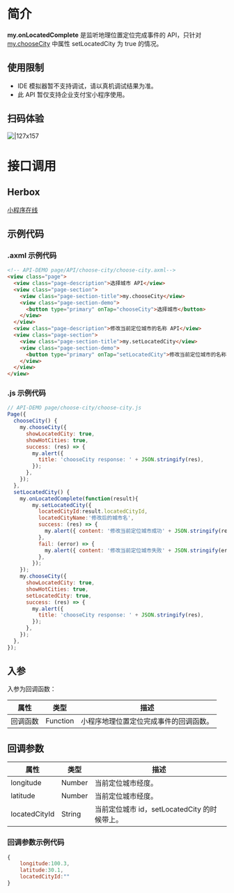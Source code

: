 
# 简介
**my.onLocatedComplete** 是监听地理位置定位完成事件的 API，只针对 [my.chooseCity](https://opendocs.alipay.com/mini/api/ui-city) 中属性 setLocatedCity 为 true 的情况。

## 使用限制

- IDE 模拟器暂不支持调试，请以真机调试结果为准。
- 此 API 暂仅支持企业支付宝小程序使用。

## 扫码体验
![|127x157](https://mdn.alipayobjects.com/afts/img/A*uGCmRImDNksq0wpOl9aflwBkAa8wAA/original?bz=openpt_doc&t=2sNXA_LmBkuW7-CwiT-HUAAAAABkMK8AAAAA#align=left&display=inline&height=157&margin=%5Bobject%20Object%5D&originHeight=157&originWidth=127&status=done&style=none&width=127)

# 接口调用

## Herbox
[小程序在线](https://herbox-embed.alipay.com/s/doc-choose-city?theme=light&previewZoom=75&chInfo=openhome-doc) 

## 示例代码

### .axml 示例代码
```html
<!-- API-DEMO page/API/choose-city/choose-city.axml-->
<view class="page">
  <view class="page-description">选择城市 API</view>
  <view class="page-section">
    <view class="page-section-title">my.chooseCity</view>
    <view class="page-section-demo">
      <button type="primary" onTap="chooseCity">选择城市</button>
    </view>
  </view>
  <view class="page-description">修改当前定位城市的名称 API</view>
  <view class="page-section">
    <view class="page-section-title">my.setLocatedCity</view>
    <view class="page-section-demo">
      <button type="primary" onTap="setLocatedCity">修改当前定位城市的名称</button>
    </view>
  </view>
</view>
```

### .js 示例代码
```javascript
// API-DEMO page/choose-city/choose-city.js
Page({
  chooseCity() {
    my.chooseCity({
      showLocatedCity: true,
      showHotCities: true,
      success: (res) => {
        my.alert({
          title: 'chooseCity response: ' + JSON.stringify(res),
        });
      },
    });
  },
  setLocatedCity() {
    my.onLocatedComplete(function(result){
        my.setLocatedCity({
          locatedCityId:result.locatedCityId,
          locatedCityName:'修改后的城市名', 
          success: (res) => {
            my.alert({ content: '修改当前定位城市成功' + JSON.stringify(res), });
          },
          fail: (error) => {
            my.alert({ content: '修改当前定位城市失败' + JSON.stringify(error), });
          },
        });
    });
    my.chooseCity({
      showLocatedCity: true,
      showHotCities: true,
      setLocatedCity: true,
      success: (res) => {
        my.alert({
          title: 'chooseCity response: ' + JSON.stringify(res),
        });
      },
    });
  },
});
```

## 入参
入参为回调函数：

| **属性** | **类型** | **描述** |
| --- | --- | --- |
| 回调函数 | Function | 小程序地理位置定位完成事件的回调函数。 |

## 回调参数
| **属性** | **类型** | **描述** |
| --- | --- | --- |
| longitude | Number | 当前定位城市经度。 |
| latitude | Number | 当前定位城市经度。 |
| locatedCityId | String | 当前定位城市 id，setLocatedCity 的时候带上。 |

### 回调参数示例代码
```javascript
{
    longitude:100.3,
    latitude:30.1,
    locatedCityId:""
}
```
